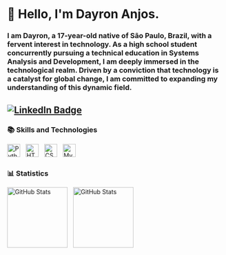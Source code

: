  # 🏮 Hello, I'm Dayron Anjos.

 ### I am Dayron, a 17-year-old native of São Paulo, Brazil, with a fervent interest in technology. As a high school student concurrently pursuing a technical education in Systems Analysis and Development, I am deeply immersed in the technological realm. Driven by a conviction that technology is a catalyst for global change, I am committed to expanding my understanding of this dynamic field.


[![LinkedIn Badge](https://img.shields.io/badge/Linkedin-blue)](https://www.linkedin.com/in/dayron-anjos-566b02323/)
---

### 📚 Skills and Technologies


<img 
    align ="left"
    alt = "Python"
    title = "Python"
    width = "30px"
    style = "padding-right : 10px"
    src="https://cdn.jsdelivr.net/gh/devicons/devicon@latest/icons/python/python-original.svg" />


<img 
    align ="left"
    alt = "HTML"
    title = "HTML"
    width = "30px"
    style = "padding-right : 10px"
    src="https://cdn.jsdelivr.net/gh/devicons/devicon@latest/icons/html5/html5-original.svg" />

<img 
    align ="left"
    alt = "CSS"
    title = "CSS"
    width = "30px"
    style = "padding-right : 10px"
    src="https://cdn.jsdelivr.net/gh/devicons/devicon@latest/icons/css3/css3-original.svg" />

<img 
    align ="left"
    alt = "MySQL"
    title = "MySQL"
    width = "30px"
    style = "padding-right : 10px"
    src="https://cdn.jsdelivr.net/gh/devicons/devicon@latest/icons/mysql/mysql-original-wordmark.svg" />

<br/>
<br/>         

### 📊 Statistics

<img 
    align ="left"
    alt = "GitHub Stats"
    height = "140px"
    style = "padding-right : 10px"
    src="https://github-readme-stats.vercel.app/api?username=dayronjp&show_icons=true&theme=tokyonight&layout=compact&include_all_commits=true"
    />         

<img 
    align ="left"
    alt = "GitHub Stats"
    height = "140px"
    style = "padding-right : 10px"
    src="https://github-readme-stats.vercel.app/api/top-langs/?username=dayronjp&theme=tokyonight&custom_title=Top%20Languages&layout=compact&langs_count=7"
    />           
